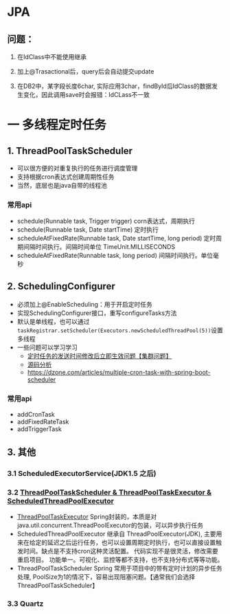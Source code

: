 # JPA
## 问题：
1. 在IdClass中不能使用继承

2. 加上@Trasactional后，query后会自动提交update

3. 在DB2中，某字段长度6char, 实际应用3char，findById后IdClass的数据发生变化，因此调用save时会报错：IdCLass不一致

# 一 多线程定时任务
## 1. ThreadPoolTaskScheduler
* 可以很方便的对重复执行的任务进行调度管理
* 支持根据cron表达式创建周期性任务
* 当然，底层也是java自带的线程池
### 常用api
* schedule(Runnable task, Trigger trigger) corn表达式，周期执行
* schedule(Runnable task, Date startTime) 定时执行
* scheduleAtFixedRate(Runnable task, Date startTime, long period)
  定时周期间隔时间执行。间隔时间单位 TimeUnit.MILLISECONDS
* scheduleAtFixedRate(Runnable task, long period) 间隔时间执行。单位毫秒
## 2. SchedulingConfigurer
#### 
* 必须加上@EnableScheduling：用于开启定时任务
* 实现SchedulingConfigurer接口，重写configureTasks方法
* 默认是单线程，也可以通过 `taskRegistrar.setScheduler(Executors.newScheduledThreadPool(5))`设置多线程
* 一些问题可以学习学习
    * [定时任务的发送时间修改后立即生效问题【集群问题】](https://blog.csdn.net/qq_37342720/article/details/108417179)
    * [源码分析](https://blog.csdn.net/Coder_Boy_/article/details/110676333)
    * https://dzone.com/articles/multiple-cron-task-with-spring-boot-scheduler
### 常用api
* addCronTask
* addFixedRateTask
* addTriggerTask
## 3. 其他
### 3.1 ScheduledExecutorService(JDK1.5 之后)
### 3.2 [ThreadPoolTaskScheduler & ThreadPoolTaskExecutor & ScheduledThreadPoolExecutor](https://blog.csdn.net/bigbearxyz/article/details/121158902)
* [ThreadPoolTaskExecutor](https://zhuanlan.zhihu.com/p/346086161)
  Spring封装的，本质是对java.util.concurrent.ThreadPoolExecutor的包装，可以异步执行任务
* ScheduledThreadPoolExecutor 继承自 ThreadPoolExecutor(JDK), 主要用来在给定的延迟之后运行任务，也可以设置周期定时执行，也可以直接设置触发时间。缺点是不支持cron这种灵活配置。
  代码实现不是很灵活，修改需要重启项目。
  功能单一。可视化、监控等都不支持，也不支持分布式等等功能。
* ThreadPoolTaskScheduler Spring
  常用于项目中的带有定时计划的异步任务处理, PoolSize为1的情况下，容易出现阻塞问题。【通常我们会选择ThreadPoolTaskScheduler】
### 3.3 Quartz